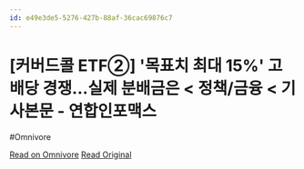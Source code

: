 ```yaml
---
id: e49e3de5-5276-427b-88af-36cac69876c7
---
```


# [커버드콜 ETF②] '목표치 최대 15%' 고배당 경쟁…실제 분배금은 < 정책/금융 < 기사본문 - 연합인포맥스
#Omnivore

[Read on Omnivore](https://omnivore.app/me/https-news-einfomax-co-kr-news-article-view-html-idxno-4307026-18f118e840d)
[Read Original](https://news.einfomax.co.kr/news/articleView.html?idxno=4307026)

